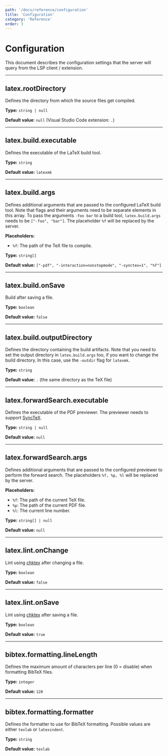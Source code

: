 ```yaml
---
path: '/docs/reference/configuration'
title: 'Configuration'
category: 'Reference'
order: 3
---
```


# Configuration

This document describes the configuration settings that the server will query from the LSP client / extension.

---

## latex.rootDirectory

Defines the directory from which the source files get compiled.

**Type:** `string | null`

**Default value**: `null` (Visual Studio Code extension: `.`)

---

## latex.build.executable

Defines the executable of the LaTeX build tool.

**Type:** `string`

**Default value:** `latexmk`

---

## latex.build.args

Defines additional arguments that are passed to the configured LaTeX build tool.
Note that flags and their arguments need to be separate
elements in this array.
To pass the arguments `-foo bar` to a build tool,
`latex.build.args` needs to be `["-foo", "bar"]`.
The placeholder `%f` will be replaced by the server.

**Placeholders:**

- `%f`: The path of the TeX file to compile.

**Type:** `string[]`

**Default value:** `["-pdf", "-interaction=nonstopmode", "-synctex=1", "%f"]`

---

## latex.build.onSave

Build after saving a file.

**Type:** `boolean`

**Default value:** `false`

---

## latex.build.outputDirectory

Defines the directory containing the build artifacts.
Note that you need to set the output directory in `latex.build.args` too,
if you want to change the build directory.
In this case, use the `-outdir` flag for `latexmk`.

**Type:** `string`

**Default value:** `.` (the same directory as the TeX file)

---

## latex.forwardSearch.executable

Defines the executable of the PDF previewer.
The previewer needs to support [SyncTeX](http://www.tug.org/TUGboat/tb29-3/tb93laurens.pdf).

**Type:** `string | null`

**Default value:** `null`

---

## latex.forwardSearch.args

Defines additional arguments that are passed to the configured previewer to perform the forward search.
The placeholders `%f, %p, %l` will be replaced by the server.

**Placeholders:**

- `%f`: The path of the current TeX file.
- `%p`: The path of the current PDF file.
- `%l`: The current line number.

**Type:** `string[] | null`

**Default value:** `null`

---

## latex.lint.onChange

Lint using [chktex](https://www.nongnu.org/chktex/) after changing a file.

**Type:** `boolean`

**Default value:** `false`

---

## latex.lint.onSave

Lint using [chktex](https://www.nongnu.org/chktex/) after saving a file.

**Type:** `boolean`

**Default value:** `true`

---

## bibtex.formatting.lineLength

Defines the maximum amount of characters per line (0 = disable) when formatting BibTeX files.

**Type:** `integer`

**Default value:** `120`

---

## bibtex.formatting.formatter

Defines the formatter to use for BibTeX formatting.
Possible values are either `texlab` or `latexindent`.

**Type:** `string`

**Default value:** `texlab`
